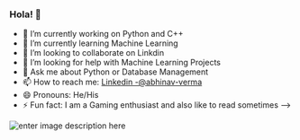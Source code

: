 ### Hola! 👋

- 🔭 I’m currently working on Python and C++
- 🌱 I’m currently learning Machine Learning
- 👯 I’m looking to collaborate on Linkdin
- 🤔 I’m looking for help with Machine Learning Projects
- 💬 Ask me about Python or Database Management
- 📫 How to reach me: [Linkedin -@abhinav-verma](https://www.linkedin.com/in/abhinav-verma-383a5a1b7)
- 😄 Pronouns: He/His
- ⚡ Fun fact: I am a Gaming enthusiast and also like to read sometimes
-->


![enter image description here](https://github-readme-stats.vercel.app/api?username=verma-abhinav&&show_icons=true&title_color=0177C1&icon_color=bb2acf&text_color=211F1F&bg_color=ffffff)
